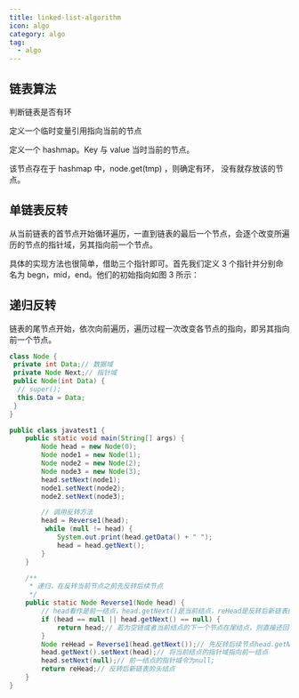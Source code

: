 ```yaml
---
title: linked-list-algorithm
icon: algo
category: algo
tag:
  - algo
---
```


## 链表算法

判断链表是否有环

定义一个临时变量引用指向当前的节点

定义一个 hashmap。Key 与 value 当时当前的节点。

该节点存在于 hashmap 中，node.get(tmp) ，则确定有环， 没有就存放该的节点。

## 单链表反转

从当前链表的首节点开始循环遍历，一直到链表的最后一个节点，会逐个改变所遍历的节点的指针域，另其指向前一个节点。

具体的实现方法也很简单，借助三个指针即可。首先我们定义 3 个指针并分别命名为 begn，mid，end。他们的初始指向如图 3 所示：

[](docs/algo/img/1-1.png)

## 递归反转

链表的尾节点开始，依次向前遍历，遍历过程一次改变各节点的指向，即另其指向前一个节点。

```java
class Node {
 private int Data;// 数据域
 private Node Next;// 指针域
 public Node(int Data) {
  // super();
  this.Data = Data;
 }
}

```

```java
public class javatest1 {
    public static void main(String[] args) {
        Node head = new Node(0);
        Node node1 = new Node(1);
        Node node2 = new Node(2);
        Node node3 = new Node(3);
        head.setNext(node1);
        node1.setNext(node2);
        node2.setNext(node3);

        // 调用反转方法
        head = Reverse1(head);
         while (null != head) {
            System.out.print(head.getData() + " ");
            head = head.getNext();
        }
    }

    /**
     * 递归，在反转当前节点之前先反转后续节点
     */
    public static Node Reverse1(Node head) {
        // head看作是前一结点，head.getNext()是当前结点，reHead是反转后新链表的头结点
        if (head == null || head.getNext() == null) {
            return head;// 若为空链或者当前结点的下一个节点在尾结点，则直接还回
        }
        Node reHead = Reverse1(head.getNext());// 先反转后续节点head.getNext()
        head.getNext().setNext(head);// 将当前结点的指针域指向前一结点
        head.setNext(null);// 前一结点的指针域令为null;
        return reHead;// 反转后新链表的头结点
    }
}


```
